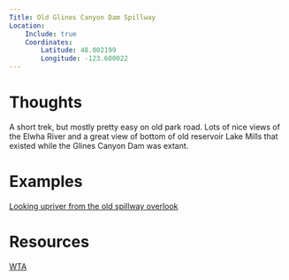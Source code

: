 ```yaml
---
Title: Old Glines Canyon Dam Spillway
Location:
    Include: true
    Coordinates:
        Latitude: 48.002199
        Longitude: -123.600022
---
```



# Thoughts

A short trek, but mostly pretty easy on old park road.  Lots of nice views of the Elwha River and a
great view of bottom of old reservoir Lake Mills that existed while the Glines Canyon Dam was extant.

# Examples
[Looking upriver from the old spillway overlook](https://glass.photo/jacob.langley/4OlOUwGJAmanPQAQBNAv6v)

# Resources
[WTA](https://www.wta.org/go-hiking/hikes/glines-canyon-overlook-trail)